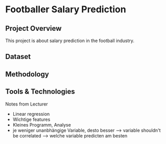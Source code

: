# Footballer Salary Prediction

## Project Overview
This project is about salary prediction in the football industry. 

## Dataset

## Methodology

## Tools & Technologies


Notes from Lecturer

- Linear regression
- Wichtige features
- Kleines Programm, Analyse 
- je weniger unanbhängige Variable, desto besser
--> variable shouldn't be correlated
--> welche variable predicten am besten



